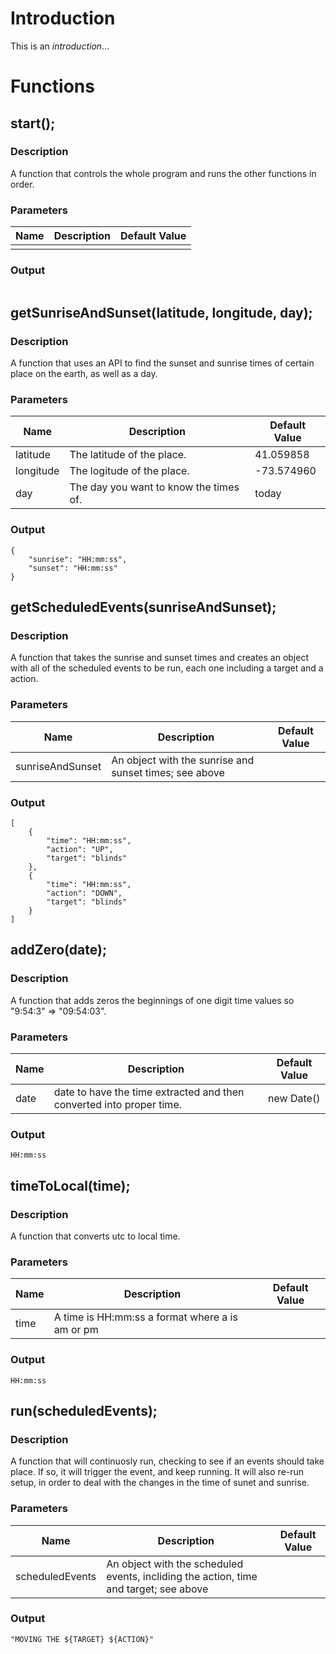 # Introduction
This is an *introduction*...

# Functions
## start();
### Description
A function that controls the whole program and runs the other functions in order.
### Parameters
|Name|Description|Default Value|
|---|---|---|
| | | |

### Output
```
```

## getSunriseAndSunset(latitude, longitude, day);
### Description
A function that uses an API to find the sunset and sunrise times of certain place on the earth, as well as a day.
### Parameters
|Name|Description|Default Value|
|---|---|---|
|latitude|The latitude of the place.|41.059858|
|longitude|The logitude of the place.|-73.574960|
|day|The day you want to know the times of.|today|
### Output
```
{
    "sunrise": "HH:mm:ss",
    "sunset": "HH:mm:ss"
}
```

## getScheduledEvents(sunriseAndSunset);
### Description
A function that takes the sunrise and sunset times and creates an object with all of the scheduled events to be run, each one including a target and a action.
### Parameters
|Name|Description|Default Value|
|---|---|---|
|sunriseAndSunset|An object with the sunrise and sunset times; see above| |
### Output
```
[
    {
        "time": "HH:mm:ss",
        "action": "UP",
        "target": "blinds"
    },
    {
        "time": "HH:mm:ss",
        "action": "DOWN",
        "target": "blinds" 
    }
]
```

## addZero(date);
### Description
A function that adds zeros the beginnings of one digit time values so "9:54:3" => "09:54:03".
### Parameters
|Name|Description|Default Value|
|---|---|---|
|date|date to have the time extracted and then converted into proper time.|new Date()|
### Output
```
HH:mm:ss
```

## timeToLocal(time);
### Description
A function that converts utc to local time.
### Parameters
|Name|Description|Default Value|
|---|---|---|
|time|A time is HH:mm:ss a format where a is am or pm| |
### Output
```
HH:mm:ss
```

## run(scheduledEvents);
### Description
A function that will continuosly run, checking to see if an events should take place. If so, it will trigger the event, and keep running. It will also re-run setup, in order to deal with the changes in the time of sunet and sunrise. 
### Parameters
|Name|Description|Default Value|
|---|---|---|
|scheduledEvents|An object with the scheduled events, incliding the action, time and target; see above| |
### Output
```
"MOVING THE ${TARGET} ${ACTION}"
```

